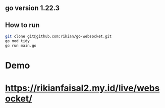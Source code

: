 ## go version 1.22.3

## How to run
```bash
git clone git@github.com:rikian/go-websocket.git
go mod tidy
go run main.go
```

# Demo
# https://rikianfaisal2.my.id/live/websocket/